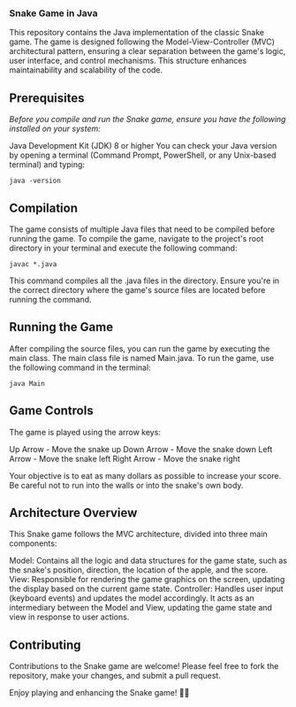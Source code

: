 ### Snake Game in Java
This repository contains the Java implementation of the classic Snake game. The game is designed following the Model-View-Controller (MVC) architectural pattern, ensuring a clear separation between the game's logic, user interface, and control mechanisms. This structure enhances maintainability and scalability of the code.

## Prerequisites
_Before you compile and run the Snake game, ensure you have the following installed on your system:_

Java Development Kit (JDK) 8 or higher
You can check your Java version by opening a terminal (Command Prompt, PowerShell, or any Unix-based terminal) and typing:

``` 
java -version
```


## Compilation
The game consists of multiple Java files that need to be compiled before running the game. To compile the game, navigate to the project's root directory in your terminal and execute the following command:

``` 
javac *.java
``` 
This command compiles all the .java files in the directory. Ensure you're in the correct directory where the game's source files are located before running the command.

## Running the Game
After compiling the source files, you can run the game by executing the main class. The main class file is named Main.java. To run the game, use the following command in the terminal:

``` 
java Main
``` 


## Game Controls
The game is played using the arrow keys:

Up Arrow - Move the snake up
Down Arrow - Move the snake down
Left Arrow - Move the snake left
Right Arrow - Move the snake right

Your objective is to eat as many dollars as possible to increase your score. Be careful not to run into the walls or into the snake's own body.

## Architecture Overview
This Snake game follows the MVC architecture, divided into three main components:

Model: Contains all the logic and data structures for the game state, such as the snake's position, direction, the location of the apple, and the score.
View: Responsible for rendering the game graphics on the screen, updating the display based on the current game state.
Controller: Handles user input (keyboard events) and updates the model accordingly. It acts as an intermediary between the Model and View, updating the game state and view in response to user actions.


## Contributing
Contributions to the Snake game are welcome! Please feel free to fork the repository, make your changes, and submit a pull request.

Enjoy playing and enhancing the Snake game! 🐍🍎